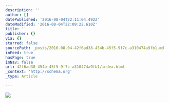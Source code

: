 ```yaml
---
description: ''
author: []
datePublished: '2016-08-04T22:11:04.492Z'
dateModified: '2016-08-04T22:09:22.610Z'
title: ''
publisher: {}
via: {}
starred: false
sourcePath: _posts/2016-08-04-42f6ad38-454b-45f5-9f7c-a310474a9fb1.md
inFeed: true
hasPage: true
inNav: false
url: 42f6ad38-454b-45f5-9f7c-a310474a9fb1/index.html
_context: 'http://schema.org'
_type: Article

---
```

![](https://the-grid-user-content.s3-us-west-2.amazonaws.com/05f5b0fe-4953-477e-ac99-676fcf13507c.jpg)